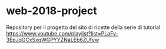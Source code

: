 # web-2018-project
Repository per il progetto del sito di ricette della serie di tutorial https://www.youtube.com/playlist?list=PLaFv-3EpJqGCxSxqWGPYYZNaLEb6ZUfyw
